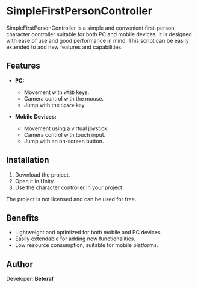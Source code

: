 # SimpleFirstPersonController

SimpleFirstPersonController is a simple and convenient first-person character controller suitable for both PC and mobile devices. It is designed with ease of use and good performance in mind. This script can be easily extended to add new features and capabilities.

## Features

- **PC:**  
  - Movement with `WASD` keys.
  - Camera control with the mouse.
  - Jump with the `Space` key.
  
- **Mobile Devices:**  
  - Movement using a virtual joystick.
  - Camera control with touch input.
  - Jump with an on-screen button.

## Installation

1. Download the project.
2. Open it in Unity.
3. Use the character controller in your project.

The project is not licensed and can be used for free.

## Benefits

- Lightweight and optimized for both mobile and PC devices.
- Easily extendable for adding new functionalities.
- Low resource consumption, suitable for mobile platforms.

## Author

Developer: **Betoraf**
